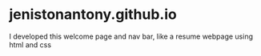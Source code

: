 # jenistonantony.github.io
I developed  this welcome page and nav bar,  like a resume webpage using html and css
